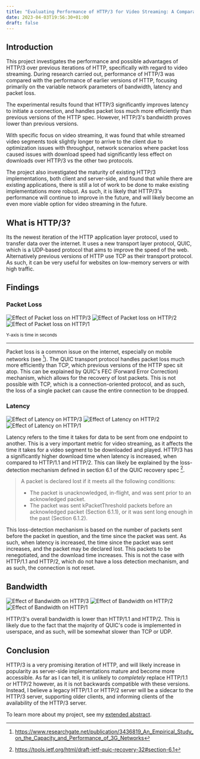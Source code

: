 ```yaml
---
title: "Evaluating Performance of HTTP/3 for Video Streaming: A Comparative Study with Previous Versions of HTTP"
date: 2023-04-03T19:56:30+01:00
draft: false
---
```


## Introduction

This project investigates the performance and possible advantages of HTTP/3 over previous iterations of HTTP, specifically with regard to video streaming. During research carried out, performance of HTTP/3 was compared with the performance of earlier versions of HTTP, focusing primarily on the variable network parameters of bandwidth, latency and packet loss.

The experimental results found that HTTP/3 significantly improves latency to initiate a connection, and handles packet loss much more efficiently than previous versions of the HTTP spec. However, HTTP/3's bandwidth proves lower than previous versions.

With specific focus on video streaming, it was found that while streamed video segments took slightly longer to arrive to the client due to optimization issues with throughput, network scenarios where packet loss caused issues with download speed had significantly less effect on downloads over HTTP/3 vs the other two protocols.

The project also investigated the maturity of existing HTTP/3 implementations, both client and server-side, and found that while there are existing applications, there is still a lot of work to be done to make existing implementations more robust. As such, it is likely that HTTP/3's performance will continue to improve in the future, and will likely become an even more viable option for video streaming in the future.

## What is HTTP/3?

Its the newest iteration of the HTTP application layer protocol, used to transfer data over the internet. It uses a new transport layer protocol, QUIC, which is a UDP-based protocol that aims to improve the speed of the web. Alternatively previous versions of HTTP use TCP as their transport protocol. As such, it can be very useful for websites on low-memory servers or with high traffic.

## Findings

### Packet Loss

![Effect of Packet loss on HTTP/3](/img/quic-vs-tcp/loss/loss_http3.svg)
![Effect of Packet loss on HTTP/2](/img/quic-vs-tcp/loss/loss_http2.svg)
![Effect of Packet loss on HTTP/1](/img/quic-vs-tcp/loss/loss_http1.svg)

<!-- {{< galleryrow dir="/img/quic-vs-tcp/loss" >}} -->
<!-- <div style="width: 55vw; transform: translateX(calc((75vw - 100vw)/2)); display: flex; align-items: center; justify-content: space-around"> 
    <img style="display: inline-block; max-width:350px; height: 300px" src="/img/quic-vs-tcp/loss/loss_http3.svg" alt="Effect of packet loss on HTTP/3">
    <img style="display: inline-block; max-width:350px; height: 300px" src="/img/quic-vs-tcp/loss/loss_http2.svg" alt="Effect of packet loss on HTTP/2" >
    <img style="display: inline-block; max-width:350px; height: 300px" src="/img/quic-vs-tcp/loss/loss_http1.svg" alt="Effect of packet loss on HTTP/1.1" >
</div> -->
<small>Y-axis is time in seconds</small>

---

Packet loss is a common issue on the internet, especially on mobile networks (see [^1]). The QUIC transport protocol handles packet loss much more efficiently than TCP, which previous versions of the HTTP spec sit atop. This can be explained by QUIC's FEC (Forward Error Correction) mechanism, which allows for the recovery of lost packets. This is not possible with TCP, which is a connection-oriented protocol, and as such, the loss of a single packet can cause the entire connection to be dropped.

### Latency

![Effect of Latency on HTTP/3](/img/quic-vs-tcp/latency/latency_http3.svg)
![Effect of Latency on HTTP/2](/img/quic-vs-tcp/latency/latency_http2.svg)
![Effect of Latency on HTTP/1](/img/quic-vs-tcp/latency/latency_http1.svg)

<!-- {{< galleryrow dir="/img/quic-vs-tcp/latency" >}} -->

<!-- {{< images dir="latency" >}} -->

<!-- <div style="width: 55vw; transform: translateX(calc((75vw - 100vw)/2)); display: flex; align-items: center; justify-content: space-around"> 
    <img style="display: inline-block; width:400px; height: 350px" src="/img/quic-vs-tcp/latency/latency_http3.svg" alt="Effect of latency on HTTP/3">
    <img style="display: inline-block; width:400px; height: 350px" src="/img/quic-vs-tcp/latency/latency_http2.svg" alt="Effect of latency on HTTP/2" >
    <img style="display: inline-block; width:400px; height: 350px" src="/img/quic-vs-tcp/latency/latency_http1.svg" alt="Effect of latency on HTTP/1.1" >
</div> -->

Latency refers to the time it takes for data to be sent from one endpoint to another. This is a very important metric for video streaming, as it affects the time it takes for a video segment to be downloaded and played. HTTP/3 has a significantly higher download time when latency is increased, when compared to HTTP/1.1 and HTTP/2. This can likely be explained by the loss-detection mechanism defined in section 6.1 of the QUIC recovery spec [^2].

> A packet is declared lost if it meets all the following conditions:
>
> - The packet is unacknowledged, in-flight, and was sent prior to an acknowledged packet.
> - The packet was sent kPacketThreshold packets before an acknowledged packet (Section 6.1.1), or it was sent long enough in the past (Section 6.1.2).

This loss-detection mechanism is based on the number of packets sent before the packet in question, and the time since the packet was sent. As such, when latency is increased, the time since the packet was sent increases, and the packet may be declared lost. This packets to be renegotiated, and the download time increases. This is not the case with HTTP/1.1 and HTTP/2, which do not have a loss detection mechanism, and as such, the connection is not reset.

## Bandwidth

![Effect of Bandwidth on HTTP/3](/img/quic-vs-tcp/bandwidth/bandwidth_http3.svg)
![Effect of Bandwidth on HTTP/2](/img/quic-vs-tcp/bandwidth/bandwidth_http2.svg)
![Effect of Bandwidth on HTTP/1](/img/quic-vs-tcp/bandwidth/bandwidth_http1.svg)

<!-- <div style="width: 65vw; transform: translateX(calc((65vw - 100vw)/2)); display: flex; align-items: center; justify-content: space-around"> 
    <img style="display: inline-block; max-width:400px; height: 350px" src="/img/quic-vs-tcp/bandwidth/bandwidth_http3.svg" alt="Effect of packet loss on HTTP/3">
    <img style="display: inline-block; max-width:400px; height: 350px" src="/img/quic-vs-tcp/bandwidth/bandwidth_http2.svg" alt="Effect of packet loss on HTTP/2" >
    <img style="display: inline-block; max-width:400px; height: 350px" src="/img/quic-vs-tcp/bandwidth/bandwidth_http1.svg" alt="Effect of packet loss on HTTP/1.1" >
</div> -->

HTTP/3's overall bandwidth is lower than HTTP/1.1 and HTTP/2. This is likely due to the fact that the majority of QUIC's code is implemented in userspace, and as such, will be somewhat slower than TCP or UDP.

## Conclusion

HTTP/3 is a very promising iteration of HTTP, and will likely increase in popularity as server-side implementations mature and become more accessible. As far as I can tell, it is unlikely to *completely* replace HTTP/1.1 or HTTP/2 however, as it is not backwards compatible with these versions. Instead, I believe a legacy HTTP/1.1 or HTTP/2 server will be a sidecar to the HTTP/3 server, supporting older clients, and informing clients of the availability of the HTTP/3 server.

To learn more about my project, see my [extended abstract](/doc/fyp/extended_abstract.pdf).

[^1]: https://www.researchgate.net/publication/3436819_An_Empirical_Study_on_the_Capacity_and_Performance_of_3G_Networks
[^2]: https://tools.ietf.org/html/draft-ietf-quic-recovery-32#section-6.1
